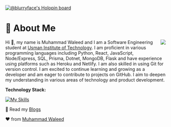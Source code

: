 [![@blurryface's Holopin board](https://holopin.me/blurryface)](https://holopin.io/@blurryface)



# 🚀 About Me
<img align="right" src="https://camo.githubusercontent.com/46b5337d2e4d0bf0e3c2cfd3ae600fe1eab38bd321af1f955da414cc73a84ca5/68747470733a2f2f692e67696665722e636f6d2f6f726967696e2f38342f38346437396635383763616565653639636166333036333836656333353237645f773230302e676966">
<p align="left">Hi 👋, my name is Muhammad Waleed and I am a Software Engineering student at <a href="http://www.uitu.edu.pk" target="_blank">Usman Institute of Technology</a>. I am proficient in various programming languages including Python, React, JavaScript, Node/Express, SQL, Prisma, Dotnet, MongoDB, Flask and have experience using platforms such as Heroku and Netlify. I am also skilled in using Git for version control. I am excited to continue learning and growing as a developer and am eager to contribute to projects on GitHub. I aim to deepen my understanding in various areas of technology and product development.
</p>

**Technology Stack:**

[![My Skills](https://skillicons.dev/icons?i=python,flask,html,css,js,jquery,nodejs,express,react,mongodb,dotnet,mysql,prisma,netlify,heroku,git,figma,bootstrap&theme=dark&perline=9)](https://skillicons.dev)

:page_facing_up: Read my
 [Blogs](https://medium.com/@mwfarrukh)

:heart: from
[Muhammad Waleed](https://muhammadwaleed.me)
